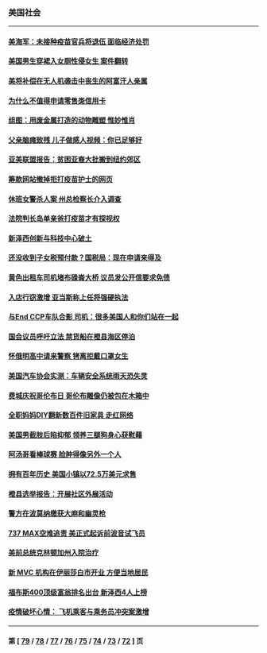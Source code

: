 ### 美国社会
---
#### [美海军：未接种疫苗官兵将退伍 面临经济处罚](../../pages/ncid1078160/n13309447.md) 
#### [美国男生穿裙入女厕性侵女生 案件翻转](../../pages/ncid1078160/n13309344.md) 
#### [美将补偿在无人机袭击中丧生的阿富汗人亲属](../../pages/ncid1078160/n13309245.md) 
#### [为什么不值得申请零售类信用卡](../../pages/ncid1078160/n13309118.md) 
#### [组图：用废金属打造的动物雕塑 惟妙惟肖](../../pages/ncid1078160/n13308657.md) 
#### [父亲脑瘫致残 儿子做感人视频：你已足够好](../../pages/ncid1078160/n13308443.md) 
#### [亚美联盟报告：贫困亚裔大批搬到纽约郊区](../../pages/ncid1078160/n13308177.md) 
#### [筹款网站撤掉拒打疫苗护士的网页](../../pages/ncid1078160/n13308192.md) 
#### [休班女警杀人案 州总检察长介入调查](../../pages/ncid1078160/n13308180.md) 
#### [法院判长岛单亲爸打疫苗才有探视权](../../pages/ncid1078160/n13308195.md) 
#### [新泽西创新与科技中心破土](../../pages/ncid1078160/n13308197.md) 
#### [还没收到子女税预付款？国税局：现在申请来得及](../../pages/ncid1078160/n13308203.md) 
#### [黄色出租车司机堵布碌崙大桥 议员发公开信要求免债](../../pages/ncid1078160/n13308206.md) 
#### [入店行窃激增 亚当斯称上任将强硬执法](../../pages/ncid1078160/n13308209.md) 
#### [与End CCP车队合影 司机：很多美国人和你们站在一起](../../pages/ncid1078160/n13308244.md) 
#### [国会议员呼吁立法 禁货船在橙县海区停泊](../../pages/ncid1078160/n13308173.md) 
#### [怀俄明高中请来警察 铐离拒戴口罩女生](../../pages/ncid1078160/n13308159.md) 
#### [美国汽车协会实测：车辆安全系统雨天恐失灵](../../pages/ncid1078160/n13308002.md) 
#### [费城庆祝哥伦布日 哥伦布雕像仍被包在木箱中](../../pages/ncid1078160/n13307237.md) 
#### [全职妈妈DIY翻新数百件旧家具 走红网络](../../pages/ncid1078160/n13306369.md) 
#### [美国男截肢后陷抑郁 领养三腿狗身心获慰藉](../../pages/ncid1078160/n13306410.md) 
#### [阿汤哥看棒球赛 脸肿得像另外一个人](../../pages/ncid1078160/n13306302.md) 
#### [拥有百年历史 美国小镇以72.5万美元求售](../../pages/ncid1078160/n13305930.md) 
#### [橙县选举报告：开展社区外展活动](../../pages/ncid1078160/n13305978.md) 
#### [警方在波莫纳缴获大麻和幽灵枪](../../pages/ncid1078160/n13305897.md) 
#### [737 MAX空难追责 美正式起诉前波音试飞员](../../pages/ncid1078160/n13305644.md) 
#### [美前总统克林顿加州入院治疗](../../pages/ncid1078160/n13305315.md) 
#### [新 MVC 机构在伊丽莎白市开业 方便当地居民](../../pages/ncid1078160/n13305612.md) 
#### [福布斯400顶级富翁排名出台 新泽西4人上榜](../../pages/ncid1078160/n13305359.md) 
#### [疫情破坏心情： 飞机乘客与乘务员冲突案激增](../../pages/ncid1078160/n13305511.md) 

---
#### 第 [ [79](./79.md) / [78](./78.md) / [77](./77.md) / [76](./76.md) / [75](./75.md) / [74](./74.md) / [73](./73.md) / [72](./72.md) ] 页
